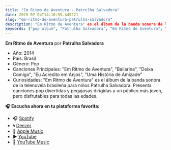 ```yaml
---
title: "Em Ritmo de Aventura - Patrulha Salvadora"
date: 2025-07-04T14:10:55.449221
slug: "em-ritmo-de-aventura-patrulha-salvadora"
description: "Em Ritmo de Aventura" es el álbum de la banda sonora de la telenovela brasileña para niños Patrulha Salvadora."
keywords: ["pop album", "Patrulha Salvadora", "Em Ritmo de Aventura", "music"]
---
```


**Em Ritmo de Aventura** por **Patrulha Salvadora**

- Año: 2014
- País: Brasil
- Género: Pop
- Canciones Principales: "Em Ritmo de Aventura", "Bailarina", "Deixa Comigo", "Eu Acredito em Anjos", "Uma História de Amizade"
- Curiosidades: "Em Ritmo de Aventura" es el álbum de la banda sonora de la telenovela brasileña para niños Patrulha Salvadora. Presenta canciones pop divertidas y pegajosas dirigidas a un público más joven, pero disfrutables para todas las edades.



**🎧 Escucha ahora en tu plataforma favorita:**

- 🎧 [Spotify](https://open.spotify.com/search/Em%20Ritmo%20de%20Aventura%20Patrulha%20Salvadora)
- 🌀 [Deezer](https://www.deezer.com/search/Em%20Ritmo%20de%20Aventura%20Patrulha%20Salvadora)
- 🍎 [Apple Music](https://music.apple.com/search?term=Em%20Ritmo%20de%20Aventura%20Patrulha%20Salvadora)
- ▶️ [YouTube](https://www.youtube.com/results?search_query=Em%20Ritmo%20de%20Aventura%20Patrulha%20Salvadora)
- 🎵 [YouTube Music](https://music.youtube.com/search?q=Em%20Ritmo%20de%20Aventura%20Patrulha%20Salvadora)
